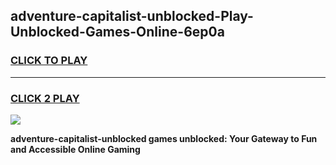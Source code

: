 
## adventure-capitalist-unblocked-Play-Unblocked-Games-Online-6ep0a
<h3>
<a href="https://premium76.site?title=adventure-capitalist-unblocked&ref=25A">CLICK TO PLAY</a></h3>
<hr>

<h3>
<a href="https://premium76.site?title=adventure-capitalist-unblocked&ref=25A">CLICK 2 PLAY</a>
  
</h3>

<a href="https://premium76.site?title=adventure-capitalist-unblocked&ref=25A"><img src="https://clearcache.store/games.png"></a>


**adventure-capitalist-unblocked games unblocked: Your Gateway to Fun and Accessible Online Gaming**
